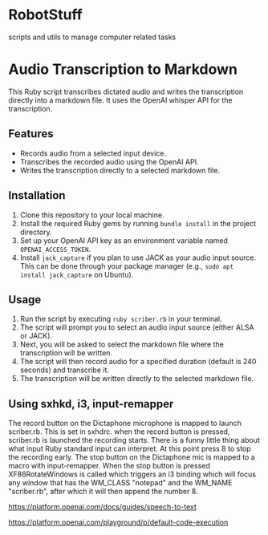 # RobotStuff

scripts and utils to manage computer related tasks


# Audio Transcription to Markdown

This Ruby script transcribes dictated audio and writes the transcription directly into a markdown file. It uses the OpenAI whisper API for the transcription.

## Features

- Records audio from a selected input device.
- Transcribes the recorded audio using the OpenAI API.
- Writes the transcription directly to a selected markdown file.

## Installation

1. Clone this repository to your local machine.
2. Install the required Ruby gems by running `bundle install` in the project directory.
3. Set up your OpenAI API key as an environment variable named `OPENAI_ACCESS_TOKEN`.
4. Install `jack_capture` if you plan to use JACK as your audio input source. This can be done through your package manager (e.g., `sudo apt install jack_capture` on Ubuntu).

## Usage

1. Run the script by executing `ruby scriber.rb` in your terminal.
2. The script will prompt you to select an audio input source (either ALSA or JACK).
3. Next, you will be asked to select the markdown file where the transcription will be written.
4. The script will then record audio for a specified duration (default is 240 seconds) and transcribe it.
5. The transcription will be written directly to the selected markdown file.

## Using sxhkd, i3, input-remapper

The record button on the Dictaphone microphone is mapped to launch scriber.rb. This is set in sxhdrc. when the record button is pressed, scriber.rb is launched the recording starts. There is a funny little thing about what input Ruby standard input can interpret. At this point press 8 to stop the recording early. The stop button on the Dictaphone mic is mapped to a macro with input-remapper. When the stop button is pressed XF86RotateWindows is called which triggers an i3 binding which will focus any window that has the WM_CLASS "notepad" and the WM_NAME "scriber.rb", after which it will then append the number 8.




https://platform.openai.com/docs/guides/speech-to-text

https://platform.openai.com/playground/p/default-code-execution
